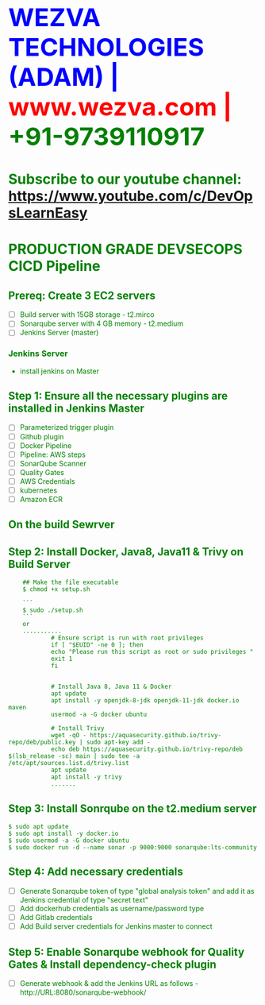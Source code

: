 
<html><body><h1 style="font-size:50px;color:blue;">WEZVA TECHNOLOGIES (ADAM) | <font style="color:red;"> www.wezva.com | <font style="color:green;"> +91-9739110917 </h1>
<h1> Subscribe to our youtube channel: 
<a href="https://www.youtube.com/c/DevOpsLearnEasy">https://www.youtube.com/c/DevOpsLearnEasy</a> </h1>
</body></html>


# PRODUCTION GRADE DEVSECOPS CICD Pipeline

## Prereq: Create 3 EC2 servers
- [ ] Build server with 15GB storage - t2.mirco
- [ ] Sonarqube server with 4 GB memory - t2.medium
- [ ] Jenkins Server (master)
###  Jenkins Server
- install jenkins on Master
## Step 1: Ensure all the necessary plugins are installed in Jenkins Master
- [ ] Parameterized trigger plugin
- [ ] Github plugin
- [ ] Docker Pipeline
- [ ] Pipeline: AWS steps
- [ ] SonarQube Scanner
- [ ] Quality Gates
- [ ] AWS Credentials
- [ ] kubernetes
- [ ] Amazon ECR
## On the build Sewrver

## Step 2: Install Docker, Java8, Java11 & Trivy on Build Server
        ## Make the file executable
        $ chmod +x setup.sh 

        ```
        $ sudo ./setup.sh
        ```
        or 
        ...........
                # Ensure script is run with root privileges
                if [ "$EUID" -ne 0 ]; then
                echo "Please run this script as root or sudo privileges "
                exit 1
                fi


                # Install Java 8, Java 11 & Docker
                apt update
                apt install -y openjdk-8-jdk openjdk-11-jdk docker.io maven
                usermod -a -G docker ubuntu

                # Install Trivy
                wget -qO - https://aquasecurity.github.io/trivy-repo/deb/public.key | sudo apt-key add -
                echo deb https://aquasecurity.github.io/trivy-repo/deb $(lsb_release -sc) main | sudo tee -a /etc/apt/sources.list.d/trivy.list
                apt update
                apt install -y trivy
                .......

## Step 3: Install Sonrqube on the t2.medium server
```
$ sudo apt update
$ sudo apt install -y docker.io
$ sudo usermod -a -G docker ubuntu
$ sudo docker run -d --name sonar -p 9000:9000 sonarqube:lts-community
```

## Step 4: Add necessary credentials
- [ ] Generate Sonarqube token of type "global analysis token" and add it as Jenkins credential of type "secret text"
- [ ] Add dockerhub credentials as username/password type
- [ ] Add Gitlab credentials 
- [ ] Add Build server credentials for Jenkins master to connect

## Step 5: Enable Sonarqube webhook for Quality Gates & Install dependency-check plugin
- [ ] Generate webhook & add the Jenkins URL as follows - http://URL:8080/sonarqube-webhook/



